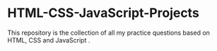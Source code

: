 # HTML-CSS-JavaScript-Projects
This repository is the collection of all my practice questions based on HTML, CSS and JavaScript .
